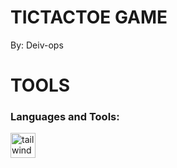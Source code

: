 # TICTACTOE GAME
By: Deiv-ops 

# TOOLS

</div>
    <h3 align="left">Languages and Tools:</h3>
    <p align="left"> <a href="https://tailwindcss.com/" target="_blank" rel="noreferrer"> <img src="https://www.vectorlogo.zone/logos/tailwindcss/tailwindcss-icon.svg" alt="tailwind" width="40" height="40"/> </a>  </p>

